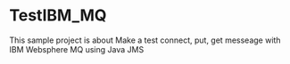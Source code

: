 # TestIBM_MQ
This sample project is about Make a test connect, put, get messeage with IBM Websphere MQ using Java JMS
